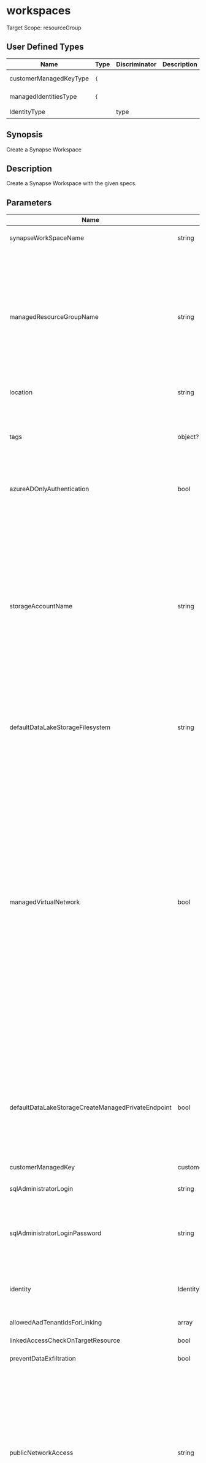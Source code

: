 ﻿# workspaces

Target Scope: resourceGroup

## User Defined Types
| Name | Type | Discriminator | Description
| -- |  -- | -- | -- |
| <a id="customerManagedKeyType">customerManagedKeyType</a>  | <pre>{</pre> |  |  | 
| <a id="managedIdentitiesType">managedIdentitiesType</a>  | <pre>{</pre> |  |  | 
| <a id="IdentityType">IdentityType</a>  | <pre></pre> | type |  | 

## Synopsis
Create a Synapse Workspace

## Description
Create a Synapse Workspace with the given specs.

## Parameters
| Name | Type | Required | Validation | Default value | Description |
| -- |  -- | -- | -- | -- | -- |
| synapseWorkSpaceName | string | <input type="checkbox" checked> | Length between 1-50 | <pre></pre> | Specifies the name of the Synapse Workspace. |
| managedResourceGroupName | string | <input type="checkbox"> | Length between 0-90 | <pre>''</pre> | Optional. Workspace managed resource group, when omitted it will be automatically named. The resource group name uniquely identifies the resource group within the user subscriptionId.<br>The resource group name must be no longer than 90 characters long, and must be alphanumeric characters (Char.IsLetterOrDigit()) and \'-\', \'_\', \'(\', \')\' and\'.\'. <br>Note that the name cannot end with \'.\'. |
| location | string | <input type="checkbox"> | None | <pre>resourceGroup().location</pre> | Location for the resource. |
| tags | object? | <input type="checkbox" checked> | None | <pre></pre> | The tags to apply to this resource. This is an object with key/value pairs.<br>Example:<br>{<br>&nbsp;&nbsp;&nbsp;FirstTag: myvalue<br>&nbsp;&nbsp;&nbsp;SecondTag: another value<br>} |
| azureADOnlyAuthentication | bool | <input type="checkbox"> | None | <pre>false</pre> | Optional. Enable or Disable AzureADOnlyAuthentication on all Workspace sub-resources. |
| storageAccountName | string | <input type="checkbox" checked> | None | <pre></pre> | The name of the existing data lake (ADLS Gen2) storage account. <br>Your Azure Synapse Analytics workspace uses this storage account as the primary storage account and the container to store workspace data. <br>The storage account must be in the same region as the workspace. Users that need to work with the workspace data must have access to this storage account.<br>Owner and Storage Blob Data Owner roles are required on the storage account.<br>The Managed identity for your Azure Synapse Analytics workspace needs Storage Blob Data Contributor, it has the same name as the workspace. |
| defaultDataLakeStorageFilesystem | string | <input type="checkbox"> | None | <pre>'synapseblob'</pre> | The name of the default ADLS Gen2 file system for the data lake storage account. Required and can be any string. |
| managedVirtualNetwork | bool | <input type="checkbox"> | None | <pre>true</pre> | Optional. Enable this to ensure that connections from your workspace to your data sources use Azure Private Links.<br>Creating a workspace with a Managed workspace Virtual Network associated with it ensures that your workspace is network isolated from other workspaces.<br>Data integration and Spark resources are deployed in it. Dedicated SQL pool and serverless SQL pool are multi-tenant capabilities and therefore reside outside of the Managed workspace Virtual Network. Intra-workspace communication to dedicated SQL pool and serverless SQL pool use Azure private links. <br>These private links are automatically created for you when you create a workspace with a Managed workspace Virtual Network associated to it.<br>You can create managed private endpoints to your data sources.<br>If this is set to false, make sure you add the necessary firewall rules for yourself to allow access to your Synapse workspace for the Dev Portal. |
| defaultDataLakeStorageCreateManagedPrivateEndpoint | bool | <input type="checkbox"> | None | <pre>false</pre> | Optional. Create managed private endpoint to the default storage account or not. <br>If Yes is selected, a managed private endpoint connection request is sent to the workspace\'s primary Data Lake Storage Gen2 account to access data. <br>This must be approved by an owner of the storage account. |
| customerManagedKey | customerManagedKeyType? | <input type="checkbox" checked> | None | <pre></pre> | Optional. The customer managed key definition. |
| sqlAdministratorLogin | string | <input type="checkbox"> | None | <pre>'sqladminuser'</pre> | Required. Login for administrator access to the workspace\'s SQL pools. |
| sqlAdministratorLoginPassword | string | <input type="checkbox"> | None | <pre>''</pre> | Optional. Password for administrator access to the workspace\'s SQL pools. If you don\'t provide a password, one will be automatically generated. You can change the password later. |
| identity | IdentityType | <input type="checkbox"> | None | <pre>{<br>  type: 'SystemAssigned'<br>}</pre> | Managed service identity to use for this configuration store. Defaults to a system assigned managed identity. For object format, refer to [documentation](https://docs.microsoft.com/en-us/azure/templates/microsoft.web/sites?tabs=bicep#managedserviceidentity). |
| allowedAadTenantIdsForLinking | array | <input type="checkbox"> | None | <pre>[]</pre> | Optional. Allowed AAD Tenant IDs For Linking. |
| linkedAccessCheckOnTargetResource | bool | <input type="checkbox"> | None | <pre>false</pre> | Optional. Linked Access Check On Target Resource. |
| preventDataExfiltration | bool | <input type="checkbox"> | None | <pre>false</pre> | Optional. Prevent Data Exfiltration. |
| publicNetworkAccess | string | <input type="checkbox"> | `'Enabled'` or `'Disabled'` | <pre>'Enabled'</pre> | Optional. Enable or Disable public network access to workspace.<br>When public network access is disabled, you can connect to your workspace only using private endpoints. Also any firewall rules that you might configure will not be applied.<br>And the publish button to the integrated Git repo will not work because the access to Live mode is blocked by the firewall settings.<br>When public network access is enabled, you can connect to your workspace also from public networks and use firewall rules. |
| purviewResourceID | string | <input type="checkbox"> | None | <pre>''</pre> | Optional. Purview Resource ID. |
| workspaceRepositoryConfiguration | object? | <input type="checkbox" checked> | None | <pre></pre> | Optional. Git integration settings. |
| trustedServiceBypassEnabled | bool | <input type="checkbox"> | None | <pre>false</pre> | Optional. Enable or Disable trusted service bypass. |
| privateEndpointDevName | string | <input type="checkbox"> | None | <pre>''</pre> | The name of the private endpoint for the development endpoint. |
| privateEndpointSqlOdName | string | <input type="checkbox"> | None | <pre>''</pre> | The name of the private endpoint for the Sql OnDemand endpoint. |
| privateEndpointSqlName | string | <input type="checkbox"> | None | <pre>''</pre> | The name of the private endpoint for the Sql endpoint. |
| privateEndpointDevSubnetName | string | <input type="checkbox"> | None | <pre>''</pre> | The name of the subnet to deploy the private endpoint for the development endpoint to. |
| privateEndpointSqlOdSubnetName | string | <input type="checkbox"> | None | <pre>''</pre> | The name of the subnet to deploy the private endpoint for the Sql OnDemand endpoint to. |
| privateEndpointSqlSubnetName | string | <input type="checkbox"> | None | <pre>''</pre> | The name of the subnet to deploy the private endpoint for the Sql endpoint to. |
| privateEndpointVirtualNetworkResourceGroupName | string | <input type="checkbox"> | None | <pre>''</pre> | The name of the resource group where the virtual network resides in. |
| privateEndpointVirtualNetworkName | string | <input type="checkbox"> | None | <pre>''</pre> | The name of the virtual network to deploy the private endpoint for the endpoints to. |

## Outputs
| Name | Type | Description |
| -- |  -- | -- |
| synapseWorkSpaceName | string | The name of the deployed Synapse Workspace. |
| synapseWorkSpaceResourceId | string | The resource ID of the deployed Synapse Workspace. |
| developmentEndpoint | string | The development endpoint of the deployed Synapse Workspace. |
| webEndpoint | string | the web endpoint of the deployed Synapse Workspace. |
| connectivityEndpoints | object | The workspace connectivity endpoints. |
| systemAssignedManagedIdentityPrincipalId | string | The principal ID of the system assigned identity. |

## Examples
<pre>
module synapsews 'br:contosoregistry.azurecr.io/synapse/workspaces:latest' = {
  name: format('{0}-{1}', take('${deployment().name}', 54), 'synapsews')
  params: {
    synapseWorkSpaceName: 'synapsews'
    sqlAdministratorLogin: 'sqladminuser'
    storageAccountName: 'stgsynws1234'
    azureADOnlyAuthentication: false
    createDevEndpointPe: true
    privateEndpointDevSubnetName: 'privateendpointsubnet'
    privateEndpointVirtualNetworkResourceGroupName: 'sharedservices-rg'
    privateEndpointVirtualNetworkName: 'myvnetname'
  }
}
</pre>
<p>Creates an Synapse Analytics Workspace.</p>

## Links
- [Bicep Microsoft.Synapse workspaces](https://learn.microsoft.com/en-us/azure/templates/microsoft.synapse/workspaces?pivots=deployment-language-bicep)
